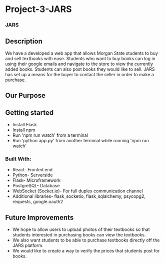 # Project-3-JARS

### JARS

## Description

We have a developed a web app that allows Morgan State students to buy and sell textbooks with ease. Students who want to buy books can log in using their google emails and navigate to the store to view the currently added books. Students can also post books they would like to sell. JARS has set up a means for the buyer to contact the seller in order to make a purchase.

## Our Purpose



## Getting started
- Install Flask
- Install npm
- Run 'npm run watch' from a terminal
- Run 'python app.py' from another terminal while running 'npm run watch'

### Built With:
- React- Fronted end
- Python- Serverside
- Flask- Microframework
- PostgreSQL- Database
- WebSocket (Socket.io)- For full duplex communication channel
- Additional libraries- flask_socketio, flask_sqlalchemy, psycopg2, requests, google.oauth2


## Future Improvements
- We hope to allow users to upload photos of their textbooks so that students interested in purchasing books can view the textbooks.
- We also want students to be able to purchase textbooks directly off the JARS platform.
- We would like to create a way to verify the prices that students post for books. 

